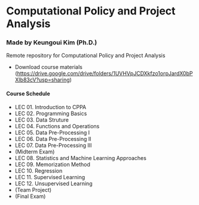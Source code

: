 # Computational Policy and Project Analysis
### Made by Keungoui Kim (Ph.D.)
Remote repository for Computational Policy and Project Analysis

- Download course materials
  (https://drive.google.com/drive/folders/1UVHVpJCDXkfzo1orpJardX0bPXIb83cV?usp=sharing)

#### Course Schedule
- LEC 01. Introduction to CPPA
- LEC 02. Programming Basics
- LEC 03. Data Struture
- LEC 04. Functions and Operations
- LEC 05. Data Pre-Processing I
- LEC 06. Data Pre-Processing II
- LEC 07. Data Pre-Processing III
- (Midterm Exam)
- LEC 08. Statistics and Machine Learning Approaches
- LEC 09. Memorization Method
- LEC 10. Regression
- LEC 11. Supervised Learning 
- LEC 12. Unsupervised Learning 
- (Team Project)
- (Final Exam)
